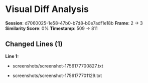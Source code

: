 # Visual Diff Analysis

**Session**: d7060025-1e58-47b0-b7d8-b0e7adf1e18b
**Frame**: 2 -> 3
**Similarity Score**: 0%
**Timestamp**: 509 -> 811

## Changed Lines (1)

**Line 1:**
- screenshots/screenshot-1756177700827.txt
+ screenshots/screenshot-1756177701129.txt

